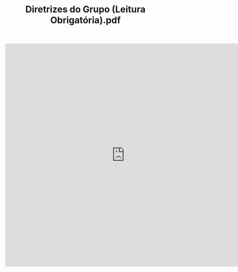 ﻿---
layout: default
title: "Diretrizes do Grupo (Leitura Obrigatória).pdf"
tags: cdpyufal
filetype: pdf
---

<center><iframe src="https://docs.google.com/gview?url=https://raw.githubusercontent.com/cdpyufal/cdpyufal.github.io/master/assets/pdf/Identidade%20-%20Coding%20Dojo.pdf&embedded=true" style="width:750px; height:700px;" frameborder="0"></iframe></center>

